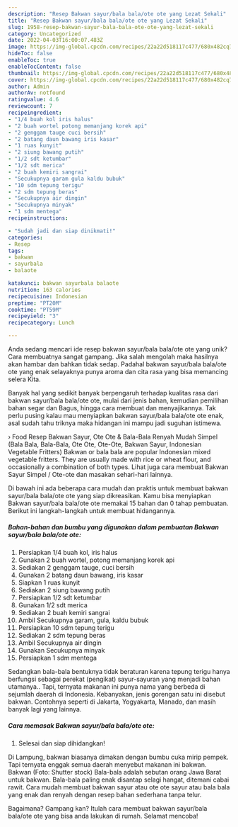 ```yaml
---
description: "Resep Bakwan sayur/bala bala/ote ote yang Lezat Sekali"
title: "Resep Bakwan sayur/bala bala/ote ote yang Lezat Sekali"
slug: 1958-resep-bakwan-sayur-bala-bala-ote-ote-yang-lezat-sekali
category: Uncategorized
date: 2022-04-03T16:00:07.483Z
image: https://img-global.cpcdn.com/recipes/22a22d518117c477/680x482cq70/bakwan-sayurbala-balaote-ote-foto-resep-utama.jpg
hideToc: false
enableToc: true
enableTocContent: false
thumbnail: https://img-global.cpcdn.com/recipes/22a22d518117c477/680x482cq70/bakwan-sayurbala-balaote-ote-foto-resep-utama.jpg
cover: https://img-global.cpcdn.com/recipes/22a22d518117c477/680x482cq70/bakwan-sayurbala-balaote-ote-foto-resep-utama.jpg
author: Admin
authorAv: notfound
ratingvalue: 4.6
reviewcount: 7
recipeingredient:
- "1/4 buah kol iris halus"
- "2 buah wortel potong memanjang korek api"
- "2 genggam tauge cuci bersih"
- "2 batang daun bawang iris kasar"
- "1 ruas kunyit"
- "2 siung bawang putih"
- "1/2 sdt ketumbar"
- "1/2 sdt merica"
- "2 buah kemiri sangrai"
- "Secukupnya garam gula kaldu bubuk"
- "10 sdm tepung terigu"
- "2 sdm tepung beras"
- "Secukupnya air dingin"
- "Secukupnya minyak"
- "1 sdm mentega"
recipeinstructions:

- "Sudah jadi dan siap dinikmati!"
categories:
- Resep
tags:
- bakwan
- sayurbala
- balaote

katakunci: bakwan sayurbala balaote 
nutrition: 163 calories
recipecuisine: Indonesian
preptime: "PT20M"
cooktime: "PT59M"
recipeyield: "3"
recipecategory: Lunch

---
```





Anda sedang mencari ide resep bakwan sayur/bala bala/ote ote yang unik? Cara membuatnya sangat gampang. Jika salah mengolah maka hasilnya akan hambar dan bahkan tidak sedap. Padahal bakwan sayur/bala bala/ote ote yang enak selayaknya punya aroma dan cita rasa yang bisa memancing selera Kita.





Banyak hal yang sedikit banyak berpengaruh terhadap kualitas rasa dari bakwan sayur/bala bala/ote ote, mulai dari jenis bahan, kemudian pemilihan bahan segar dan Bagus, hingga cara membuat dan menyajikannya. Tak perlu pusing kalau mau menyiapkan bakwan sayur/bala bala/ote ote enak,      asal sudah tahu triknya maka hidangan ini mampu jadi suguhan istimewa.














› Food Resep Bakwan Sayur, Ote Ote &amp; Bala-Bala Renyah Mudah Simpel (Bala Bala, Bala-Bala, Ote Ote, Ote-Ote, Bakwan Sayur, Indonesian Vegetable Fritters) Bakwan or bala bala are popular Indonesian mixed vegetable fritters. They are usually made with rice or wheat flour, and occasionally a combination of both types. Lihat juga cara membuat Bakwan Sayur Simpel / Ote-ote dan masakan sehari-hari lainnya.






Di bawah ini ada beberapa cara mudah dan praktis untuk membuat bakwan sayur/bala bala/ote ote yang siap dikreasikan. Kamu bisa menyiapkan Bakwan sayur/bala bala/ote ote memakai 15 bahan dan 0 tahap pembuatan. Berikut ini langkah-langkah untuk membuat hidangannya.

<!--inarticleads1-->

##### Bahan-bahan dan bumbu yang digunakan dalam pembuatan Bakwan sayur/bala bala/ote ote:

1. Persiapkan 1/4 buah kol, iris halus
1. Gunakan 2 buah wortel, potong memanjang korek api
1. Sediakan 2 genggam tauge, cuci bersih
1. Gunakan 2 batang daun bawang, iris kasar
1. Siapkan 1 ruas kunyit
1. Sediakan 2 siung bawang putih
1. Persiapkan 1/2 sdt ketumbar
1. Gunakan 1/2 sdt merica
1. Sediakan 2 buah kemiri sangrai
1. Ambil Secukupnya garam, gula, kaldu bubuk
1. Persiapkan 10 sdm tepung terigu
1. Sediakan 2 sdm tepung beras
1. Ambil Secukupnya air dingin
1. Gunakan Secukupnya minyak
1. Persiapkan 1 sdm mentega


Sedangkan bala-bala bentuknya tidak beraturan karena tepung terigu hanya berfungsi sebagai perekat (pengikat) sayur-sayuran yang menjadi bahan utamanya.. Tapi, ternyata makanan ini punya nama yang berbeda di sejumlah daerah di Indonesia. Kebanyakan, jenis gorengan satu ini disebut bakwan. Contohnya seperti di Jakarta, Yogyakarta, Manado, dan masih banyak lagi yang lainnya. 

<!--inarticleads2-->

##### Cara memasak Bakwan sayur/bala bala/ote ote:


1. Selesai dan siap dihidangkan!

Di Lampung, bakwan biasanya dimakan dengan bumbu cuka mirip pempek. Tapi ternyata enggak semua daerah menyebut makanan ini bakwan. Bakwan (Foto: Shutter stock) Bala-bala adalah sebutan orang Jawa Barat untuk bakwan. Bala-bala paling enak disantap selagi hangat, ditemani cabai rawit. Cara mudah membuat bakwan sayur atau ote ote sayur atau bala bala yang enak dan renyah dengan resep bahan sederhana tanpa telur. 

Bagaimana? Gampang kan? Itulah cara membuat bakwan sayur/bala bala/ote ote yang bisa anda lakukan di rumah. Selamat mencoba!
